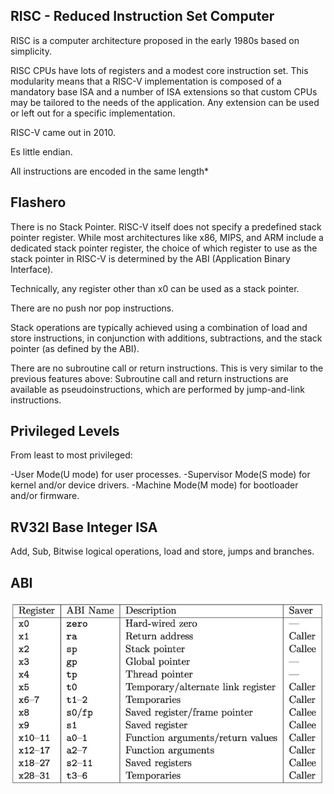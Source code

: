 ## RISC - Reduced Instruction Set Computer

RISC is a computer architecture proposed in the early 1980s based on simplicity.

RISC CPUs have lots of registers and a modest core instruction set. This modularity means that a RISC-V implementation is composed of a mandatory base ISA and a number of ISA extensions so that custom CPUs may be tailored to the needs of the application. Any extension can be used or left out for a specific implementation. 

RISC-V came out in 2010.

Es little endian.

All instructions are encoded in the same length*

## Flashero
There is no Stack Pointer. RISC-V itself does not specify a predefined stack pointer register. While most architectures like x86, MIPS, and ARM include a dedicated stack pointer register, the choice of which register to use as the stack pointer in RISC-V is determined by the ABI (Application Binary Interface). 

Technically, any register other than x0 can be used as a stack pointer.

There are no push nor pop instructions. 

Stack operations are typically achieved using a combination of load and store instructions, in conjunction with additions, subtractions, and the stack pointer (as defined by the ABI).

There are no subroutine call or return instructions. This is very similar to the previous features above: Subroutine call and return instructions are available as pseudoinstructions, which are performed by jump-and-link instructions.

## Privileged Levels

From least to most privileged:

-User Mode(U mode) for user processes.
-Supervisor Mode(S mode) for kernel and/or device drivers.
-Machine Mode(M mode) for bootloader and/or firmware.

## RV32I Base Integer ISA
Add, Sub, Bitwise logical operations, load and store, jumps and branches.

## ABI

![alt text](image.png)